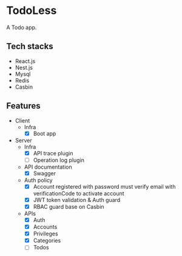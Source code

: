 # TodoLess

A Todo app.

## Tech stacks

- React.js
- Nest.js
- Mysql
- Redis
- Casbin

## Features

- Client
  - Infra
    - [x] Boot app

- Server
  - Infra
    - [x] API trace plugin
    - [ ] Operation log plugin
  - API documentation
    - [x] Swagger
  - Auth policy
    - [x] Account registered with password must verify email with verificationCode to activate account
    - [x] JWT token validation & Auth guard
    - [x] RBAC guard base on Casbin
  - APIs
    - [x] Auth
    - [x] Accounts
    - [x] Privileges
    - [x] Categories
    - [ ] Todos